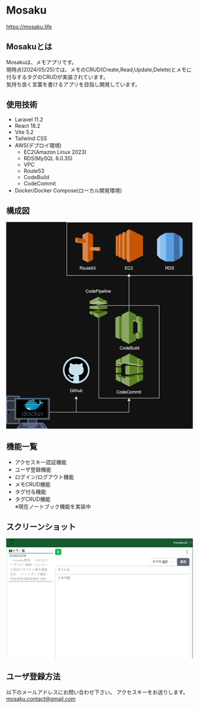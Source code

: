 # Mosaku
<a href="https://mosaku.life">https://mosaku.life</a>

## Mosakuとは

Mosakuは、メモアプリです。  
現時点(2024/05/25)では、メモのCRUD(Create,Read,Update,Delete)とメモに付与するタグのCRUDが実装されています。  
気持ち良く言葉を書けるアプリを目指し開発しています。  

## 使用技術

- Laravel 11.2
- React 18.2
- Vite 5.2
- Tailwind CSS
- AWS(デプロイ環境)
    - EC2(Amazon Linux 2023)
    - RDS(MySQL 8.0.35)
    - VPC
    - Route53
    - CodeBuild
    - CodeCommit
- Docker/Docker Compose(ローカル開発環境)

## 構成図
<img src="./README_diagram.png">

## 機能一覧

- アクセスキー認証機能
- ユーザ登録機能
- ログイン/ログアウト機能
- メモCRUD機能
- タグ付与機能
- タグCRUD機能  
※現在ノートブック機能を実装中

## スクリーンショット
<img src="./README_screenshot.png">

## ユーザ登録方法
以下のメールアドレスにお問い合わせ下さい。
アクセスキーをお送りします。  
mosaku.contact@gmail.com